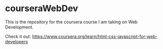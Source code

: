 # courseraWebDev

This is the repository for the coursera course I am taking on Web Development.

Check it out: https://www.coursera.org/learn/html-css-javascript-for-web-developers

